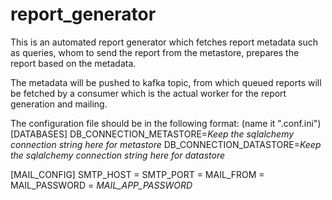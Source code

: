 # report_generator
This is an automated report generator which fetches report metadata such as queries, whom to send the report from the metastore, prepares the report based on the metadata.

The metadata will be pushed to kafka topic, from which queued reports will be fetched by a consumer which is the actual worker for the report generation and mailing.



The configuration file should be in the following format: (name it ".conf.ini")
[DATABASES]
DB_CONNECTION_METASTORE=*Keep the sqlalchemy connection string here for metastore*
DB_CONNECTION_DATASTORE=*Keep the sqlalchemy connection string here for datastore*


[MAIL_CONFIG]
SMTP_HOST = 
SMTP_PORT = 
MAIL_FROM = 
MAIL_PASSWORD = *MAIL_APP_PASSWORD*
